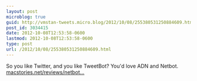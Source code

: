 ```yaml
---
layout: post
microblog: true
guid: http://vmstan-tweets.micro.blog/2012/10/08/255380531250884609.html
post_id: 3034415
date: 2012-10-08T12:53:58-0600
lastmod: 2012-10-08T12:53:58-0600
type: post
url: /2012/10/08/255380531250884609.html
---
```

So you like Twitter, and you like TweetBot? You'd love ADN and Netbot. <a href="http://www.macstories.net/reviews/netbot-tweetbot-reborn-for-app-net/">macstories.net/reviews/netbot…</a>

